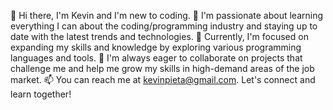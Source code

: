 👋 Hi there, I'm Kevin and I'm new to coding.
👀 I'm passionate about learning everything I can about the coding/programming industry and staying up to date with the latest trends and technologies.
🌱 Currently, I'm focused on expanding my skills and knowledge by exploring various programming languages and tools.
💞️ I'm always eager to collaborate on projects that challenge me and help me grow my skills in high-demand areas of the job market.
📫 You can reach me at kevinpieta@gmail.com. Let's connect and learn together!
